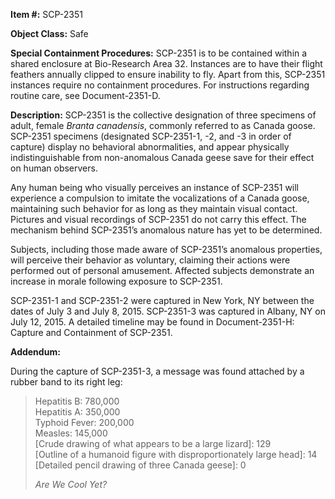 **Item #:** SCP-2351

**Object Class:** Safe

**Special Containment Procedures:** SCP-2351 is to be contained within a shared enclosure at Bio-Research Area 32. Instances are to have their flight feathers annually clipped to ensure inability to fly. Apart from this, SCP-2351 instances require no containment procedures. For instructions regarding routine care, see Document-2351-D.

**Description:** SCP-2351 is the collective designation of three specimens of adult, female _Branta canadensis_, commonly referred to as Canada goose. SCP-2351 specimens (designated SCP-2351-1, -2, and -3 in order of capture) display no behavioral abnormalities, and appear physically indistinguishable from non-anomalous Canada geese save for their effect on human observers.

Any human being who visually perceives an instance of SCP-2351 will experience a compulsion to imitate the vocalizations of a Canada goose, maintaining such behavior for as long as they maintain visual contact. Pictures and visual recordings of SCP-2351 do not carry this effect. The mechanism behind SCP-2351’s anomalous nature has yet to be determined.

Subjects, including those made aware of SCP-2351’s anomalous properties, will perceive their behavior as voluntary, claiming their actions were performed out of personal amusement. Affected subjects demonstrate an increase in morale following exposure to SCP-2351.

SCP-2351-1 and SCP-2351-2 were captured in New York, NY between the dates of July 3 and July 8, 2015. SCP-2351-3 was captured in Albany, NY on July 12, 2015. A detailed timeline may be found in Document-2351-H: Capture and Containment of SCP-2351.

**Addendum:**

During the capture of SCP-2351-3, a message was found attached by a rubber band to its right leg:

> Hepatitis B: 780,000  
> Hepatitis A: 350,000  
> Typhoid Fever: 200,000  
> Measles: 145,000  
> \[Crude drawing of what appears to be a large lizard\]: 129  
> \[Outline of a humanoid figure with disproportionately large head\]: 14  
> \[Detailed pencil drawing of three Canada geese\]: 0
> 
> _Are We Cool Yet?_